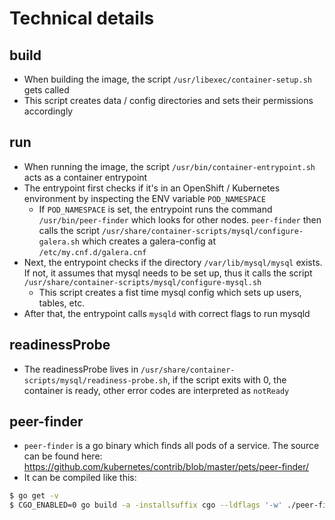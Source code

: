 # Technical details

## build
- When building the image, the script `/usr/libexec/container-setup.sh` gets
  called
- This script creates data / config directories and sets their permissions
  accordingly

## run
- When running the image, the script `/usr/bin/container-entrypoint.sh` acts as
  a container entrypoint
- The entrypoint first checks if it's in an OpenShift / Kubernetes environment
  by inspecting the ENV variable `POD_NAMESPACE`
  - If `POD_NAMESPACE` is set, the entrypoint runs the command 
    `/usr/bin/peer-finder` which looks for other nodes. `peer-finder` then
    calls the script `/usr/share/container-scripts/mysql/configure-galera.sh`
    which creates a galera-config at `/etc/my.cnf.d/galera.cnf`
- Next, the entrypoint checks if the directory `/var/lib/mysql/mysql` exists. 
  If not, it assumes that mysql needs to be set up, thus it calls the script
  `/usr/share/container-scripts/mysql/configure-mysql.sh`
  - This script creates a fist time mysql config which sets up users, tables,
    etc. 
- After that, the entrypoint calls `mysqld` with correct flags to run mysqld


## readinessProbe
- The readinessProbe lives in
  `/usr/share/container-scripts/mysql/readiness-probe.sh`, if the script exits
  with 0, the container is ready, other error codes are interpreted as
  `notReady`


## peer-finder
- `peer-finder` is a go binary which finds all pods of a service. The source
   can be found here:
   https://github.com/kubernetes/contrib/blob/master/pets/peer-finder/
- It can be compiled like this:
```bash
$ go get -v
$ CGO_ENABLED=0 go build -a -installsuffix cgo --ldflags '-w' ./peer-finder.go
```

